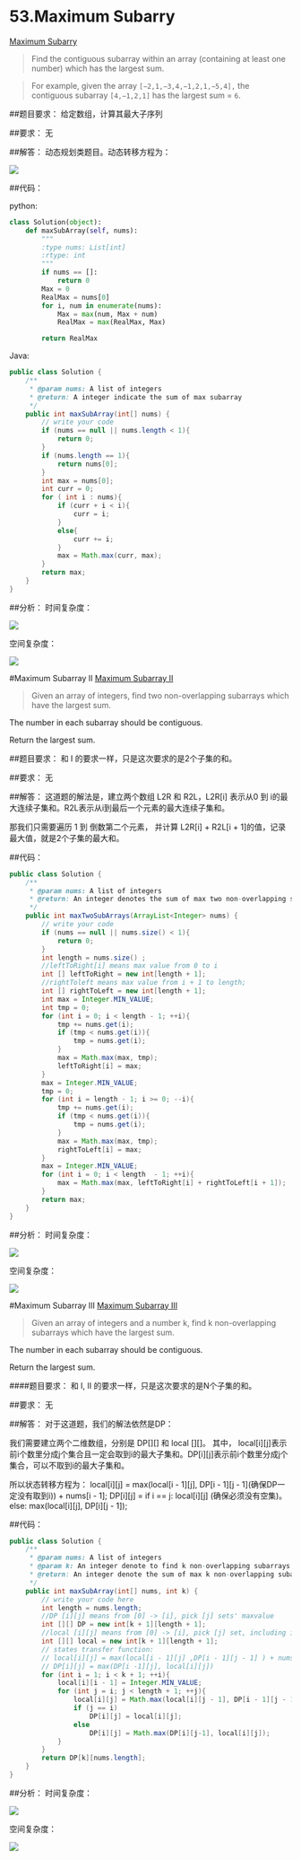 # 53.Maximum Subarry
[Maximum Subarry](https://leetcode.com/problems/maximum-subarray/)


>Find the contiguous subarray within an array (containing at least one number) which has the largest sum.

>For example, given the array ```[−2,1,−3,4,−1,2,1,−5,4],```
the contiguous subarray ```[4,−1,2,1]``` has the largest sum = ```6```.


##题目要求：
给定数组，计算其最大子序列

##要求：
无

##解答：
动态规划类题目。动态转移方程为：

<img src="http://chart.googleapis.com/chart?cht=tx&chl=\Large F(i) = Max(num, F(i- 1) %2Bnum(i))" style = "border:none;">


##代码：

python:
```python
class Solution(object):
    def maxSubArray(self, nums):
        """
        :type nums: List[int]
        :rtype: int
        """
        if nums == []:
            return 0
        Max = 0
        RealMax = nums[0]
        for i, num in enumerate(nums):
            Max = max(num, Max + num)
            RealMax = max(RealMax, Max)

        return RealMax
```

Java:
```Java
public class Solution {
    /**
     * @param nums: A list of integers
     * @return: A integer indicate the sum of max subarray
     */
    public int maxSubArray(int[] nums) {
        // write your code
        if (nums == null || nums.length < 1){
            return 0;
        }
        if (nums.length == 1){
            return nums[0];
        }
        int max = nums[0];
        int curr = 0;
        for ( int i : nums){
            if (curr + i < i){
                curr = i;
            }
            else{
                curr += i;
            }
            max = Math.max(curr, max);
        }
        return max;
    }
}
```
##分析：
时间复杂度：

<img src="http://chart.googleapis.com/chart?cht=tx&amp;chl=\Large O(n) " style="border:none;">

空间复杂度：

<img src="http://chart.googleapis.com/chart?cht=tx&amp;chl=\Large O(1) " style="border:none;">

#Maximum Subarray II
[Maximum Subarray II](http://www.lintcode.com/en/problem/maximum-subarray-ii/)
>Given an array of integers, find two non-overlapping subarrays which have the largest sum.
>
The number in each subarray should be contiguous.
>
Return the largest sum.

##题目要求：
和 I 的要求一样，只是这次要求的是2个子集的和。

##要求：
无

##解答：
这道题的解法是，建立两个数组 L2R 和 R2L，L2R[i] 表示从0 到 i的最大连续子集和。R2L表示从i到最后一个元素的最大连续子集和。

那我们只需要遍历 1 到 倒数第二个元素， 并计算 L2R[i] + R2L[i + 1]的值，记录最大值，就是2个子集的最大和。

##代码：

```Java
public class Solution {
    /**
     * @param nums: A list of integers
     * @return: An integer denotes the sum of max two non-overlapping subarrays
     */
    public int maxTwoSubArrays(ArrayList<Integer> nums) {
        // write your code
        if (nums == null || nums.size() < 1){
            return 0;
        }
        int length = nums.size() ;
        //leftToRight[i] means max value from 0 to i
        int [] leftToRight = new int[length + 1];
        //rightToleft means max value from i + 1 to length;
        int [] rightToLeft = new int[length + 1];
        int max = Integer.MIN_VALUE;
        int tmp = 0;
        for (int i = 0; i < length - 1; ++i){
            tmp += nums.get(i);
            if (tmp < nums.get(i)){
                tmp = nums.get(i);
            }
            max = Math.max(max, tmp);
            leftToRight[i] = max;
        }
        max = Integer.MIN_VALUE;
        tmp = 0;
        for (int i = length - 1; i >= 0; --i){
            tmp += nums.get(i);
            if (tmp < nums.get(i)){
                tmp = nums.get(i);
            }
            max = Math.max(max, tmp);
            rightToLeft[i] = max;
        }
        max = Integer.MIN_VALUE;
        for (int i = 0; i < length  - 1; ++i){
            max = Math.max(max, leftToRight[i] + rightToLeft[i + 1]);
        }
        return max;
    }
}
```
##分析：
时间复杂度：

<img src="http://chart.googleapis.com/chart?cht=tx&amp;chl=\Large O(n) " style="border:none;">

空间复杂度：

<img src="http://chart.googleapis.com/chart?cht=tx&amp;chl=\Large O(n) " style="border:none;">


#Maximum Subarray III
[Maximum Subarray III](http://www.lintcode.com/en/problem/maximum-subarray-iii/)

>Given an array of integers and a number k, find k non-overlapping subarrays which have the largest sum.
>
The number in each subarray should be contiguous.
>
Return the largest sum.

####题目要求：
和 I, II 的要求一样，只是这次要求的是N个子集的和。

##要求：
无

##解答：
对于这道题，我们的解法依然是DP：

我们需要建立两个二维数组，分别是 DP[]\[] 和 local []\[]。 其中， local[i]\[j]表示前i个数里分成j个集合且一定会取到i的最大子集和。DP[i]\[j]表示前i个数里分成j个集合，可以不取到i的最大子集和。

所以状态转移方程为：
  local[i]\[j] = max(local[i - 1]\[j], DP[i - 1]\[j - 1](确保DP一定没有取到i)) + nums[i - 1];
  DP[i]\[j] =  if i == j: local[i]\[j] (确保必须没有空集)。
               else: max(local[i]\[j], DP[i]\[j - 1]);

##代码：

```Java
public class Solution {
    /**
     * @param nums: A list of integers
     * @param k: An integer denote to find k non-overlapping subarrays
     * @return: An integer denote the sum of max k non-overlapping subarrays
     */
    public int maxSubArray(int[] nums, int k) {
        // write your code here
        int length = nums.length;
        //DP [i][j] means from [0] -> [i], pick [j] sets' maxvalue
        int [][] DP = new int[k + 1][length + 1];
        //local [i][j] means from [0] -> [i], pick [j] set, including i, maxvalue;
        int [][] local = new int[k + 1][length + 1];
        // states transfer function:
        // local[i][j] = max(local[i - 1][j] ,DP[i - 1][j - 1] ) + nums[i]
        // DP[i][j] = max(DP[i -1][j], local[i][j])
        for (int i = 1; i < k + 1; ++i){
            local[i][i - 1] = Integer.MIN_VALUE;
            for (int j = i; j < length + 1; ++j){
                local[i][j] = Math.max(local[i][j - 1], DP[i - 1][j - 1]) + nums[j - 1];
                if (j == i)
                    DP[i][j] = local[i][j];
                else
                    DP[i][j] = Math.max(DP[i][j-1], local[i][j]);
            }
        }
        return DP[k][nums.length];
    }
}
```

##分析：
时间复杂度：

<img src="http://chart.googleapis.com/chart?cht=tx&amp;chl=\Large O(n^2) " style="border:none;">

空间复杂度：

<img src="http://chart.googleapis.com/chart?cht=tx&amp;chl=\Large O(n^2) " style="border:none;">
